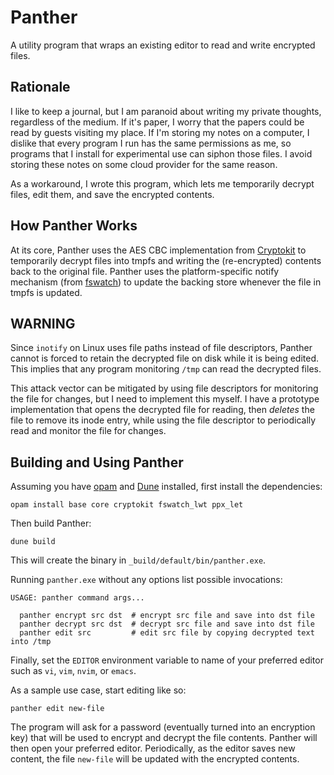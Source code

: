# Panther #

A utility program that wraps an existing editor to read and write encrypted
files.

## Rationale ##

I like to keep a journal, but I am paranoid about writing my private thoughts,
regardless of the medium.  If it's paper, I worry that the papers could be
read by guests visiting my place.  If I'm storing my notes on a computer, I
dislike that every program I run has the same permissions as me, so programs
that I install for experimental use can siphon those files.  I avoid storing
these notes on some cloud provider for the same reason.

As a workaround, I wrote this program, which lets me temporarily decrypt
files, edit them, and save the encrypted contents.

## How Panther Works ##

At its core, Panther uses the AES CBC implementation from
[Cryptokit](https://github.com/xavierleroy/cryptokit) to temporarily decrypt
files into tmpfs and writing the (re-encrypted) contents back to the original
file.  Panther uses the platform-specific notify mechanism (from
[fswatch](https://github.com/kandu/ocaml-fswatch/)) to update the backing
store whenever the file in tmpfs is updated.

## WARNING ##

Since `inotify` on Linux uses file paths instead of file descriptors, Panther
cannot is forced to retain the decrypted file on disk while it is being
edited.  This implies that any program monitoring `/tmp` can read the
decrypted files.

This attack vector can be mitigated by using file descriptors for monitoring
the file for changes, but I need to implement this myself.  I have a prototype
implementation that opens the decrypted file for reading, then _deletes_ the
file to remove its inode entry, while using the file descriptor to
periodically read and monitor the file for changes.

## Building and Using Panther ##

Assuming you have [opam](https://opam.ocaml.org/) and
[Dune](https://github.com/ocaml/dune) installed, first install the
dependencies:

    opam install base core cryptokit fswatch_lwt ppx_let

Then build Panther:

    dune build

This will create the binary in `_build/default/bin/panther.exe`.

Running `panther.exe` without any options list possible invocations:

    USAGE: panther command args...

      panther encrypt src dst  # encrypt src file and save into dst file
      panther decrypt src dst  # decrypt src file and save into dst file
      panther edit src         # edit src file by copying decrypted text into /tmp

Finally, set the `EDITOR` environment variable to name of your preferred
editor such as `vi`, `vim`, `nvim`, or `emacs`.

As a sample use case, start editing like so:

    panther edit new-file

The program will ask for a password (eventually turned into an encryption key)
that will be used to encrypt and decrypt the file contents.  Panther will then
open your preferred editor.  Periodically, as the editor saves new content,
the file `new-file` will be updated with the encrypted contents.
